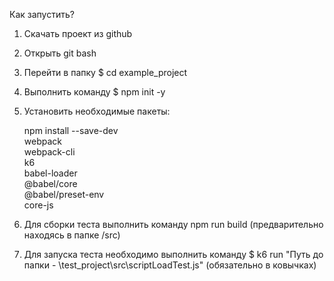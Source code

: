 Как запустить?
1. Скачать проект из github
2. Открыть git bash
3. Перейти в папку $ cd example_project
4. Выполнить команду $ npm init -y
5. Установить необходимые пакеты:

   npm install --save-dev \
      webpack \
      webpack-cli \
      k6 \
      babel-loader \
      @babel/core \
      @babel/preset-env \
      core-js

7. Для сборки теста выполнить команду npm run build (предварительно находясь в папке /src)
8. Для запуска теста необходимо выполнить команду $ k6 run "Путь до папки - \test_project\src\scriptLoadTest.js" (обязательно в ковычках)
